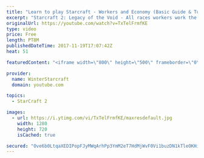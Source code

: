 ```yaml
---
title: "Learn to play Starcraft - Workers and Economy (Basic Guide & Tutorial)"
excerpt: "Starcraft 2: Legacy of the Void - All races workers work the same (mule notwithstanding!)  Wiki on mining: http://wiki.teamliquid.net/starcraft2/Mining_Minerals"
originalUrl: https://youtube.com/watch?v=TxTelFrmfKE
type: video
price: Free
length: PT8M
publishedDateTime: 2017-11-19T17:07:42Z
heat: 51

featuredContent: "<iframe width=\"800\" height=\"500\" frameborder=\"0\" src=\"https://www.youtube.com/embed/TxTelFrmfKE\" allow=\"accelerometer; autoplay; encrypted-media; gyroscope; picture-in-picture\" allowfullscreen></iframe>"

provider:
  name: WinterStarcraft
  domain: youtube.com

topics:
  - StarCraft 2

images:
  - url: https://i.ytimg.com/vi/TxTelFrmfKE/maxresdefault.jpg
    width: 1280
    height: 720
    isCached: true

secured: "Ove6b0LtqaXEDIPopFJyMWqArhPp3YmM2eT7HdMjWvF0Vi1buzDN1kTleOKHiU3t8VS+UK4FzFqw0M0v62eRL737wpORK4v3LXGcDyjPzKt1CmLpaq6sQZhVBjoLljmnJpDpCvv6i1WQA8QPksQvVVwyE9EwvdyU/5xdQuWOqXA+kK0trEdh5kuCaIkcXeId1jtnaGA/FOQ8PHI1KH7s4rnMLpYJM4RARduzXnH9uaMdI0t1BTsKk2e5nnDF3mA0oZv72zyVj+COyHEuZDD6feMM2QVEY1AEREtO6BPN+BQvkZNg1O7HK/J4rDvxZ+dCZEkiq3KeN6uqx67bbamW3lVTDxhMoVbjFrZ2IAkkC7ppxeEYFCIY7UrSaVr2V7iLuHOplEVwn7G0b1OMICmxtQLbkjsrXW+bopKyo8et/jE=;7dAR5KqoKkEjGXk59vrkYw=="
---
```


